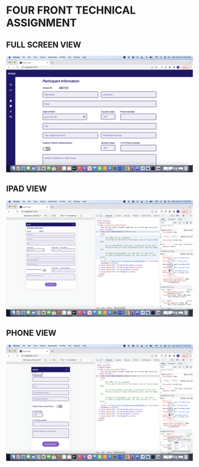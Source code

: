 # FOUR FRONT TECHNICAL ASSIGNMENT


## FULL SCREEN VIEW

![](./full-screen.png)

## IPAD VIEW

![](./ipad-view.png)

## PHONE VIEW

![](./phone-view.png)
